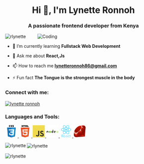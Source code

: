 <h1 align="center">Hi 👋, I'm Lynette Ronnoh</h1>
<h3 align="center">A passionate frontend developer from Kenya</h3>
<img align="right" alt="Coding" width="400" src="https://www.encora.com/hs-fs/hubfs/Picture1.gif?width=800&name=Picture1.gif">


<p align="left"> <img src="https://komarev.com/ghpvc/?username=rlynette&label=Profile%20views&color=0e75b6&style=flat" alt="rlynette" /> </p>

- 🌱 I’m currently learning **Fullstack Web Development**

- 💬 Ask me about **React,Js**

- 📫 How to reach me **lynetteronnoh86@gmail.com**

- ⚡ Fun fact **The Tongue is the strongest muscle in the body**

<h3 align="left">Connect with me:</h3>
<p align="left">
<a href="https://linkedin.com/in/lynette ronnoh" target="blank"><img align="center" src="https://raw.githubusercontent.com/rahuldkjain/github-profile-readme-generator/master/src/images/icons/Social/linked-in-alt.svg" alt="lynette ronnoh" height="30" width="40" /></a>
</p>

<h3 align="left">Languages and Tools:</h3>
<p align="left"> <a href="https://www.w3schools.com/css/" target="_blank" rel="noreferrer"> <img src="https://raw.githubusercontent.com/devicons/devicon/master/icons/css3/css3-original-wordmark.svg" alt="css3" width="40" height="40"/> </a> <a href="https://www.w3.org/html/" target="_blank" rel="noreferrer"> <img src="https://raw.githubusercontent.com/devicons/devicon/master/icons/html5/html5-original-wordmark.svg" alt="html5" width="40" height="40"/> </a> <a href="https://developer.mozilla.org/en-US/docs/Web/JavaScript" target="_blank" rel="noreferrer"> <img src="https://raw.githubusercontent.com/devicons/devicon/master/icons/javascript/javascript-original.svg" alt="javascript" width="40" height="40"/> </a> <a href="https://nodejs.org" target="_blank" rel="noreferrer"> <img src="https://raw.githubusercontent.com/devicons/devicon/master/icons/nodejs/nodejs-original-wordmark.svg" alt="nodejs" width="40" height="40"/> </a> <a href="https://reactjs.org/" target="_blank" rel="noreferrer"> <img src="https://raw.githubusercontent.com/devicons/devicon/master/icons/react/react-original-wordmark.svg" alt="react" width="40" height="40"/> </a> <a href="https://www.ruby-lang.org/en/" target="_blank" rel="noreferrer"> <img src="https://raw.githubusercontent.com/devicons/devicon/master/icons/ruby/ruby-original.svg" alt="ruby" width="40" height="40"/> </a> </p>

<p><img align="left" src="https://github-readme-stats.vercel.app/api/top-langs?username=rlynette&show_icons=true&locale=en&layout=compact" alt="rlynette" /></p>

<p>&nbsp;<img align="center" src="https://github-readme-stats.vercel.app/api?username=rlynette&show_icons=true&locale=en" alt="rlynette" /></p>

<p><img align="center" src="https://github-readme-streak-stats.herokuapp.com/?user=rlynette&" alt="rlynette" /></p>
